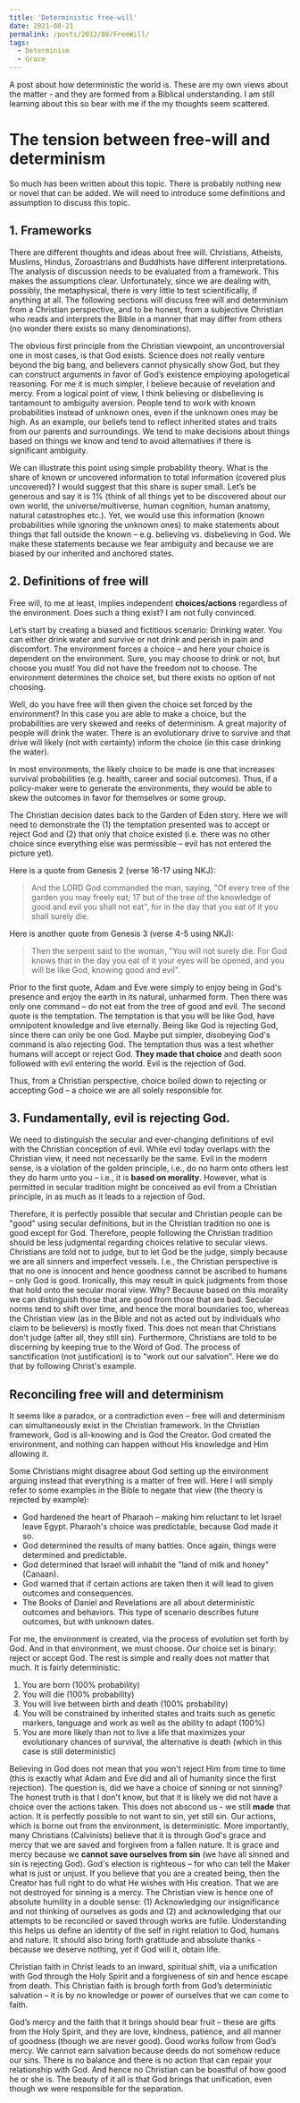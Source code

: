 ```yaml
---
title: 'Deterministic free-will'
date: 2021-08-21
permalink: /posts/2012/08/FreeWill/
tags:
  - Determinism
  - Grace
---
```


A post about how deterministic the world is. These are my own views about the matter - and they are formed from a Biblical understanding. I am still learning about this so bear with me if the my thoughts seem scattered.

# The tension between free-will and determinism

So much has been written about this topic. There is probably nothing new or novel that can be added. 
We will need to introduce some definitions and assumption to discuss this topic.

## 1. Frameworks

There are different thoughts and ideas about free will. Christians, Atheists, Muslims, Hindus, Zoroastrians and Buddhists have different interpretations. The analysis of discussion needs to be evaluated from a framework. This makes the assumptions clear. Unfortunately, since we are dealing with, possibly, the metaphysical, there is very little to test scientifically, if anything at all. The following sections will discuss free will and determinism from a Christian perspective, and to be honest, from a subjective Christian who reads and interprets the Bible in a manner that may differ from others (no wonder there exists so many denominations).

The obvious first principle from the Christian viewpoint, an uncontroversial one in most cases, is that God exists. Science does not really venture beyond the big bang, and believers cannot physically show God, but they can construct arguments in favor of God’s existence employing apologetical reasoning. For me it is much simpler, I believe because of revelation and mercy. From a logical point of view, I think believing or disbelieving is tantamount to ambiguity aversion. People tend to work with known probabilities instead of unknown ones, even if the unknown ones may be high. As an example, our beliefs tend to reflect inherited states and traits from our parents and surroundings. We tend to make decisions about things based on things we know and tend to avoid alternatives if there is significant ambiguity. 

We can illustrate this point using simple probability theory. What is the share of known or uncovered information to total information (covered plus uncovered)? I would suggest that this share is super small. Let’s be generous and say it is 1% (think of all things yet to be discovered about our own world, the universe/multiverse, human cognition, human anatomy, natural catastrophes etc.). Yet, we would use this information (known probabilities while ignoring the unknown ones) to make statements about things that fall outside the known – e.g. believing vs. disbelieving in God. We make these statements because we fear ambiguity and because we are biased by our inherited and anchored states. 

## 2. Definitions of free will

Free will, to me at least, implies independent **choices/actions** regardless of the environment. Does such a thing exist? I am not fully convinced.

Let’s start by creating a biased and fictitious scenario: Drinking water. You can either drink water and survive or not drink and perish in pain and discomfort. The environment forces a choice – and here your choice is dependent on the environment. Sure, you may choose to drink or not, but choose you must! You did not have the freedom not to choose. The environment determines the choice set, but there exists no option of not choosing. 

Well, do you have free will then given the choice set forced by the environment? In this case you are able to make a choice, but the probabilities are very skewed and reeks of determinism. A great majority of people will drink the water. There is an evolutionary drive to survive and that drive will likely (not with certainty) inform the choice (in this case drinking the water). 

In most environments, the likely choice to be made is one that increases survival probabilities (e.g. health, career and social outcomes). Thus, if a policy-maker were to generate the environments, they would be able to skew the outcomes in favor for themselves or some group.

The Christian decision dates back to the Garden of Eden story. Here we will need to demonstrate the (1) the temptation presented was to accept or reject God and (2) that only that choice existed (i.e. there was no other choice since everything else was permissible – evil has not entered the picture yet).

Here is a quote from Genesis 2 (verse 16-17 using NKJ):

> And the LORD God commanded the man, saying, "Of every tree of the garden you may freely eat; 17 but of the tree of the knowledge of good and evil you shall not eat", for in the day that you eat of it you shall surely die.

Here is another quote from Genesis 3 (verse 4-5 using NKJ):

> Then the serpent said to the woman, "You will not surely die. For God knows that in the day you eat of it your eyes will be opened, and you will be like God, knowing good and evil".

Prior to the first quote, Adam and Eve were simply to enjoy being in God's presence and enjoy the earth in its natural, unharmed form. Then there was only one command – do not eat from the tree of good and evil. The second quote is the temptation. The temptation is that you will be like God, have omnipotent knowledge and live eternally. Being like God is rejecting God, since there can only be one God. Maybe put simpler, disobeying God's command is also rejecting God. The temptation thus was a test whether humans will accept or reject God. **They made that choice** and death soon followed with evil entering the world. Evil is the rejection of God.

Thus, from a Christian perspective, choice boiled down to rejecting or accepting God – a choice we are all solely responsible for. 

## 3. Fundamentally, evil is rejecting God. 

We need to distinguish the secular and ever-changing definitions of evil with the Christian conception of evil. While evil today overlaps with the Christian view, it need not necessarily be the same. Evil in the modern sense, is a violation of the golden principle, i.e., do no harm onto others lest they do harm unto you – i.e., it is **based on morality**. However, what is permitted in secular tradition might be conceived as evil from a Christian principle, in as much as it leads to a rejection of God.
 
Therefore, it is perfectly possible that secular and Christian people can be "good" using secular definitions, but in the Christian tradition no one is good except for God. Therefore, people following the Christian tradition should be less judgmental regarding choices relative to secular views. Christians are told not to judge, but to let God be the judge, simply because we are all sinners and imperfect vessels. I.e., the Christian perspective is that no one is innocent and hence goodness cannot be ascribed to humans – only God is good. Ironically, this may result in quick judgments from those that hold onto the secular moral view. Why? Because based on this morality we can distinguish those that are good from those that are bad. Secular norms tend to shift over time, and hence the moral boundaries too, whereas the Christian view (as in the Bible and not as acted out by individuals who claim to be believers) is mostly fixed. This does not mean that Christians don't judge (after all, they still sin). Furthermore, Christians are told to be discerning by keeping true to the Word of God. The process of sanctification (not justification) is to "work out our salvation". Here we do that by following Christ's example.

## Reconciling free will and determinism

It seems like a paradox, or a contradiction even – free will and determinism can simultaneously exist in the Christian framework. In the Christian framework, God is all-knowing and is God the Creator. God created the environment, and nothing can happen without His knowledge and Him allowing it.
 
Some Christians might disagree about God setting up the environment arguing instead that everything is a matter of free will. Here I will simply refer to some examples in the Bible to negate that view (the theory is rejected by example): 

- God hardened the heart of Pharaoh – making him reluctant to let Israel leave Egypt. Pharaoh's choice was predictable, because God made it so.
- God determined the results of many battles. Once again, things were determined and predictable.
- God determined that Israel will inhabit the "land of milk and honey" (Canaan).
- God warned that if certain actions are taken then it will lead to given outcomes and consequences.
- The Books of Daniel and Revelations are all about deterministic outcomes and behaviors. This type of scenario describes future outcomes, but with unknown dates.

For me, the environment is created, via the process of evolution set forth by God. And in that environment, we must choose. Our choice set is binary: reject or accept God. The rest is simple and really does not matter that much. It is fairly deterministic:

1. You are born (100\% probability)
2. You will die (100\% probability)
3. You will live between birth and death (100\% probability)
4. You will be constrained by inherited states and traits such as genetic markers, language and work as well as the ability to adapt (100\%)
5. You are more likely than not to live a life that maximizes your evolutionary chances of survival, the alternative is death (which in this case is still deterministic)

Believing in God does not mean that you won't reject Him from time to time (this is exactly what Adam and Eve did and all of humanity since the first rejection). The question is, did we have a choice of sinning or not sinning? The honest truth is that I don't know, but that it is likely we did not have a choice over the actions taken. This does not abscond us - we still **made** that action. It is perfectly possible to not want to sin, yet still sin. Our actions, which is borne out from the environment, is deterministic. More importantly, many Christians (Calvinists) believe that it is through God's grace and mercy that we are saved and forgiven from a fallen nature. It is grace and mercy because we **cannot save ourselves from sin** (we have all sinned and sin is rejecting God). God's election is righteous – for who can tell the Maker what is just or unjust. If you believe that you are a created being, then the Creator has full right to do what He wishes with His creation. That we are not destroyed for sinning is a mercy. The Christian view is hence one of absolute humility in a double sense: (1) Acknowledging our insignificance and not thinking of ourselves as gods and (2) and acknowledging that our attempts to be reconciled or saved through works are futile. Understanding this helps us define an identity of the self in right relation to God, humans and nature. It should also bring forth gratitude and absolute thanks - because we deserve nothing, yet if God will it, obtain life.
 
Christian faith in Christ leads to an inward, spiritual shift, via a unification with God through the Holy Spirit and a forgiveness of sin and hence escape from death. This Christian faith is brough forth from God’s deterministic salvation – it is by no knowledge or power of ourselves that we can come to faith.
 
God’s mercy and the faith that it brings should bear fruit – these are gifts from the Holy Spirit, and they are love, kindness, patience, and all manner of goodness (though we are never good). Good works follow from God’s mercy. We cannot earn salvation because deeds do not somehow reduce our sins. There is no balance and there is no action that can repair your relationship with God. And hence no Christian can be boastful of how good he or she is. The beauty of it all is that God brings that unification, even though we were responsible for the separation.
